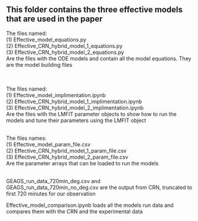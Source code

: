 ## This folder contains the three effective models that are used in the paper 
The files named: <br>
(1) Effective_model_equations.py  <br>
(2) Effective_CRN_hybrid_model_1_equations.py  <br>
(3) Effective_CRN_hybrid_model_2_equations.py  <br>
Are the files with the ODE models and contain all the model equations. They are the model building files  <br>  <br>  <br>

The files named:  <br>
(1) Effective_model_implimentation.ipynb  <br>
(2) Effective_CRN_hybrid_model_1_implimentation.ipynb  <br>
(3) Effective_CRN_hybrid_model_2_implimentation.ipynb  <br>
Are the files with the LMFIT parameter objects to show how to run the models and tune their parameters using the LMFIT object  <br>  <br>

The files names:  <br>
(1) Effective_model_param_file.csv  <br>
(2) Effective_CRN_hybrid_model_1_param_file.csv  <br>
(3) Effective_CRN_hybrid_model_2_param_file.csv  <br>
Are the parameter arrays that can be loaded to run the models  <br>  <br>

GEAGS_run_data_720min_deg.csv and GEAGS_run_data_720min_no_deg.csv are the output from CRN, truncated to first 720 minutes for our observation 

Effective_model_comparison.ipynb loads all the models run data and compares them with the CRN and the experimental data
